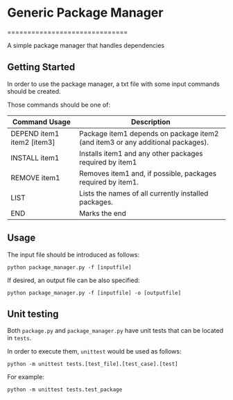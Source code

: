 # Generic Package Manager
==============================

A simple package manager that handles dependencies

Getting Started
------------

In order to use the package manager, a txt file with some input commands should be created.

Those commands should be one of:

| Command Usage               | Description                                                                     |
|-----------------------------|---------------------------------------------------------------------------------|
| DEPEND item1 item2  [item3] | Package item1 depends on package item2 (and  item3 or any additional packages). |
| INSTALL item1               | Installs item1 and any other packages required by item1                         |
| REMOVE item1                | Removes item1 and, if possible, packages required by item1.                     |
| LIST                        | Lists the names of all currently installed packages.                            |
| END                         | Marks the end                                                                   |

Usage
--------

The input file should be introduced as follows:

`python package_manager.py -f [inputfile]`

If desired, an output file can be also specified:

`python package_manager.py -f [inputfile] -o [outputfile]`

Unit testing
--------------

Both `package.py` and `package_manager.py` have unit tests that can be located in `tests`.

In order to execute them, `unittest` would be used as follows:

`python -m unittest tests.[test_file].[test_case].[test]`

For example:

`python -m unittest tests.test_package`

